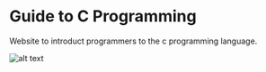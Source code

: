# Guide to C Programming

Website to introduct programmers to the c programming language.

![alt text](https://github.com/giorgos-athanassopoulos/Guide-to-C-Programming/blob/development/src/images/icon.png)
